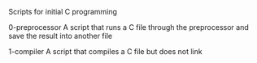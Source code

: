 Scripts for initial C programming

0-preprocessor A script that runs a C file through the preprocessor and save the result into another file

1-compiler A script that compiles a C file but does not link


